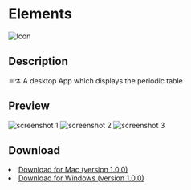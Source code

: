 # Elements
![Icon](https://florianfe.github.io/screenshots/elements/icon.png)<br>

## Description
⚛⚗ A desktop App which displays the periodic table

## Preview

![screenshot 1](https://florianfe.github.io/screenshots/elements/screenshot-1.png)
![screenshot 2](https://florianfe.github.io/screenshots/elements/screenshot-2.png)
![screenshot 3](https://florianfe.github.io/screenshots/elements/screenshot-3.png)

## Download
<li><a href="https://github.com/FlorianFe/Elements/releases/download/v1.0.0/Elements.dmg">Download for Mac (version 1.0.0)</a></li>
<li><a href="https://github.com/FlorianFe/Elements/releases/download/v1.0.0/Elements.exe">Download for Windows (version 1.0.0)</a></li>

